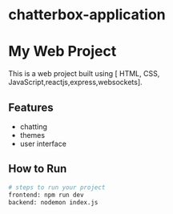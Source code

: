 # chatterbox-application
# My Web Project

This is a web project built using [  HTML, CSS, JavaScript,reactjs,express,websockets].

## Features
- chatting
- themes 
- user interface

## How to Run
```bash
# steps to run your project
frontend: npm run dev
backend: nodemon index.js
